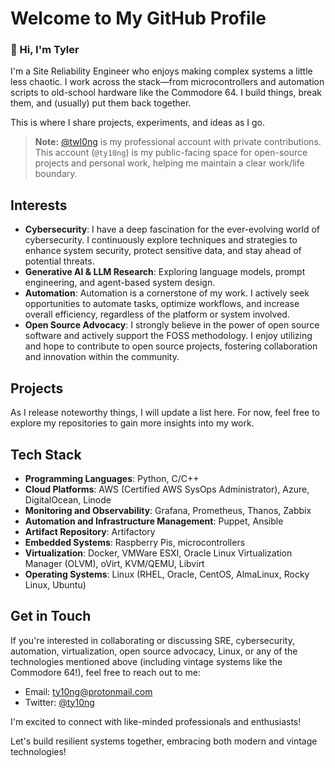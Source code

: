 # Welcome to My GitHub Profile

### 👋 Hi, I'm Tyler

I'm a Site Reliability Engineer who enjoys making complex systems a little less chaotic. I work across the stack—from microcontrollers and automation scripts to old-school hardware like the Commodore 64. I build things, break them, and (usually) put them back together.

This is where I share projects, experiments, and ideas as I go.

> **Note:** [@twl0ng](https://github.com/twl0ng) is my professional account with private contributions. This account (`@ty10ng`) is my public-facing space for open-source projects and personal work, helping me maintain a clear work/life boundary.

## Interests
- **Cybersecurity**: I have a deep fascination for the ever-evolving world of cybersecurity. I continuously explore techniques and strategies to enhance system security, protect sensitive data, and stay ahead of potential threats.
- **Generative AI & LLM Research**: Exploring language models, prompt engineering, and agent-based system design.
- **Automation**: Automation is a cornerstone of my work. I actively seek opportunities to automate tasks, optimize workflows, and increase overall efficiency, regardless of the platform or system involved.
- **Open Source Advocacy**: I strongly believe in the power of open source software and actively support the FOSS methodology. I enjoy utilizing and hope to contribute to open source projects, fostering collaboration and innovation within the community.

## Projects
<!--
Here are some noteworthy projects I've been involved in:
- **Project 1**: [Brief project description with a link to the repository]
- **Project 2**: [Brief project description with a link to the repository]
- **Project 3**: [Brief project description with a link to the repository]
-->

As I release noteworthy things, I will update a list here. For now, feel free to explore my repositories to gain more insights into my work.

## Tech Stack
- **Programming Languages**: Python, C/C++
- **Cloud Platforms**: AWS (Certified AWS SysOps Administrator), Azure, DigitalOcean, Linode
- **Monitoring and Observability**: Grafana, Prometheus, Thanos, Zabbix
- **Automation and Infrastructure Management**: Puppet, Ansible
- **Artifact Repository**: Artifactory
- **Embedded Systems**: Raspberry Pis, microcontrollers
- **Virtualization**: Docker, VMWare ESXI, Oracle Linux Virtualization Manager (OLVM), oVirt, KVM/QEMU, Libvirt
- **Operating Systems**: Linux (RHEL, Oracle, CentOS, AlmaLinux, Rocky Linux, Ubuntu)

## Get in Touch
If you're interested in collaborating or discussing SRE, cybersecurity, automation, virtualization, open source advocacy, Linux, or any of the technologies mentioned above (including vintage systems like the Commodore 64!), feel free to reach out to me:

- Email: [ty10ng@protonmail.com](mailto:ty10ng@protonmail.com)
- Twitter: [@ty10ng](https://twitter.com/ty10ng)

I'm excited to connect with like-minded professionals and enthusiasts!

Let's build resilient systems together, embracing both modern and vintage technologies!
